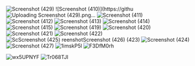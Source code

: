 ![Screenshot (429)](https://github.com/user-attachments/assets/226efc42-a0c0-4e97-b922-373cb69d9823)
![Screenshot (410)](https://githu![Uploading Screenshot (429).png…]()
![Screenshot (411)](https://github.com/user-attachments/assets/699e7ddc-1e02-49f5-a8f8-e5b2b1e9a041)
![Screenshot (412)](https://github.com/user-attachments/assets/084b0a9d-922e-4e62-b861-910c72819ff1)
![Screenshot (413)](https://github.com/user-attachments/assets/8b17b5c9-9bdc-4eca-aa94-c780c20070dd)
![Screenshot (414)](https://github.com/user-attachments/assets/79c3c31a-07a3-4244-9ff4-5f0379605d2c)
![Screenshot (415)](https://github.com/user-attachments/assets/62afa3ed-80d8-42c9-9d9f-1e864cac592c)
![Screenshot (419)](https://github.com/user-attachments/assets/ccea74b0-6359-4fab-85cd-228817eb53a4)
![Screenshot (420)](https://github.com/user-attachments/assets/77b4d4e2-bfbc-4637-897a-2b08ff8a80cd)
![Screenshot (421)](https://github.com/user-attachments/assets/683d07ea-c236-4c43-bb88-694c87d63baa)
![Screenshot (422)](https://github.com/user-attachments/assets/7ff45248-cab6-4568-8929-7d89185d7d46)
![Sc![Screenshot (425)](https://github.com/user-attachments/assets/4334b704-997d-4ead-8107-6db877022392)
reenshot![Screenshot (426)](https://github.com/user-attachments/assets/fc12b54a-0624-4b17-941f-7ad8cee61cb3)
 (423)](https://github.com/user-attachments/assets/4a4847e4-b8de-48cd-88de-839e43371b56)
![Screenshot (424)](https://github.com/user-attachments/assets/0cdc73f9-c0fc-4153-b7d2-70eb5e8d53cb)
![Screenshot (427)](https://github.com/user-attachments/assets/7fe9b044-2b8a-4d48-a483-b28f77ed77d4)
![1imskP5l](https://github.com/user-attachments/assets/3e084852-a04a-41a0-b3c1-4bf47b5bc9ec)
![F3DfM0rh](https://github.com/user-attachments/assets/0e6269d2-aa32-4368-b690-7733253d8d2e)

![wx5UPNYF](https://github.com/user-attachments/assets/e5612799-df95-4247-a515-d98133d0a1ff)
![Tr068TJI](https://github.com/user-attachments/assets/626bd293-dfd5-4e26-ad22-1c7ffefca6ad)
